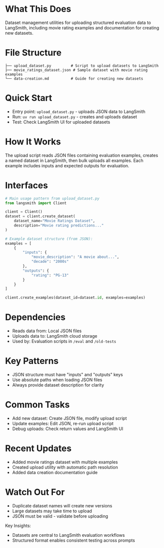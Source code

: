 # What This Does

Dataset management utilities for uploading structured evaluation data to LangSmith, including movie rating examples and documentation for creating new datasets.

# File Structure

```
├── upload_dataset.py         # Script to upload datasets to LangSmith
├── movie_ratings_dataset.json # Sample dataset with movie rating examples
└── data-creation.md          # Guide for creating new datasets
```

# Quick Start

- Entry point: `upload_dataset.py` - uploads JSON data to LangSmith
- Run: `uv run upload_dataset.py` - creates and uploads dataset
- Test: Check LangSmith UI for uploaded datasets

# How It Works

The upload script reads JSON files containing evaluation examples, creates a named dataset in LangSmith, then bulk uploads all examples. Each example includes inputs and expected outputs for evaluation.

# Interfaces

```python
# Main usage pattern from upload_dataset.py
from langsmith import Client

client = Client()
dataset = client.create_dataset(
    dataset_name="Movie Ratings Dataset",
    description="Movie rating predictions..."
)

# Example dataset structure (from JSON):
examples = [
    {
        "inputs": {
            "movie_description": "A movie about...",
            "decade": "2000s"
        },
        "outputs": {
            "rating": "PG-13"
        }
    }
]

client.create_examples(dataset_id=dataset.id, examples=examples)
```

# Dependencies

- Reads data from: Local JSON files
- Uploads data to: LangSmith cloud storage
- Used by: Evaluation scripts in `/eval` and `/old-tests`

# Key Patterns

- JSON structure must have "inputs" and "outputs" keys
- Use absolute paths when loading JSON files
- Always provide dataset description for clarity

# Common Tasks

- Add new dataset: Create JSON file, modify upload script
- Update examples: Edit JSON, re-run upload script
- Debug uploads: Check return values and LangSmith UI

# Recent Updates

- Added movie ratings dataset with multiple examples
- Created upload utility with automatic path resolution
- Added data creation documentation guide

# Watch Out For

- Duplicate dataset names will create new versions
- Large datasets may take time to upload
- JSON must be valid - validate before uploading

Key Insights:

- Datasets are central to LangSmith evaluation workflows
- Structured format enables consistent testing across prompts